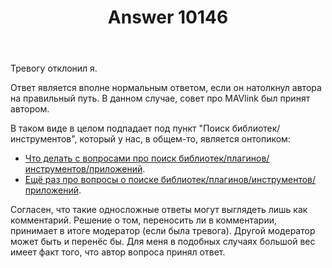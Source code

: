 ﻿---
title: "Answer 10146"
se.owner.user_id: 15479
se.owner.display_name: "Suvitruf says Reinstate Monica"
se.owner.link: "https://ru.meta.stackoverflow.com/users/15479/suvitruf-says-reinstate-monica"
se.answer_id: 10146
se.question_id: 10145
se.post_type: answer
se.score: 5
se.is_accepted: True
---
<p>Тревогу отклонил я.</p>

<p>Ответ является вполне нормальным ответом, если он натолкнул автора на правильный путь. В данном случае, совет про MAVlink был принят автором.</p>

<p>В таком виде в целом подпадает под пункт "Поиск библиотек/инструментов", который у нас, в общем-то, является онтопиком:</p>

<ul>
<li><a href="https://ru.meta.stackoverflow.com/q/2615/15479">Что делать с вопросами про поиск библиотек/плагинов/инструментов/приложений</a>.</li>
<li><a href="https://ru.meta.stackoverflow.com/q/9491/15479">Ещё раз про вопросы о поиске библиотек/плагинов/инструментов/приложений</a>.</li>
</ul>

<p>Согласен, что такие односложные ответы могут выглядеть лишь как комментарий. Решение о том, переносить ли в комментарии, принимает в итоге модератор (если была тревога). Другой модератор может быть и перенёс бы. Для меня в подобных случаях большой вес имеет факт того, что автор вопроса принял ответ.</p>
